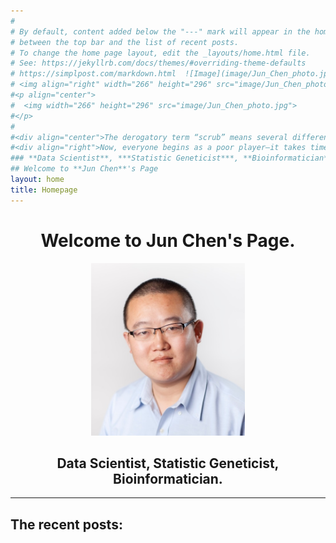 ```yaml
---
#
# By default, content added below the "---" mark will appear in the home page
# between the top bar and the list of recent posts.
# To change the home page layout, edit the _layouts/home.html file.
# See: https://jekyllrb.com/docs/themes/#overriding-theme-defaults
# https://simplpost.com/markdown.html  ![Image](image/Jun_Chen_photo.jpg)  
# <img align="right" width="266" height="296" src="image/Jun_Chen_photo.jpg">
#<p align="center">
#  <img width="266" height="296" src="image/Jun_Chen_photo.jpg">
#</p>
#
#<div align="center">The derogatory term “scrub” means several different things. One definition is someone (especially a game player) who is not good at something (especially a game). By this definition, we all start out as scrubs, and there is certainly no shame in that. I mean the term differently, though. A scrub is a player who is handicapped by self-imposed rules that the game knows nothing about. A scrub does not play to win.</div>
#<div align="right">Now, everyone begins as a poor player—it takes time to learn a game to get to a point where you know what you’re doing. There is the mistaken notion, though, that by merely continuing to play or “learn” the game, one can become a top player. In reality, the “scrub” has many more mental obstacles to overcome than anything actually going on during the game. The scrub has lost the game even before it starts. He’s lost the game even before deciding which game to play. His problem? He does not play to win.</div>
### **Data Scientist**, ***Statistic Geneticist***, **Bioinformatician**.
## Welcome to **Jun Chen**'s Page  
layout: home
title: Homepage
---
```



<div align="center"><h1>Welcome to Jun Chen's Page.</h1></div>  

<p align="center">
  <img width="246" height="276" src="image/Jun_Chen_photo.jpg">
</p>
<div align="center"><h2>Data Scientist, Statistic Geneticist, Bioinformatician.</h2></div>


*****

## The recent posts:

